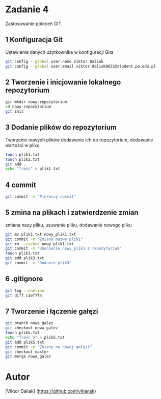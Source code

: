 # Zadanie 4

Zastosowanie poleceń GIT.

## 1 Konfiguracja Git

Ustawienie danych użytkownika w konfiguracji Gita

```bash
git config --global user.name Viktor Daliak
git config --global user.email viktor.daliak8652@student.po.edu.pl
```

## 2 Tworzenie i inicjowanie lokalnego repozytorium
```bash
gir mkdir nowy-repozytorium
cd nowy-repozytorium
git init
```

## 3 Dodanie plików do repozytorium

Tworzenie nowych plików dodawanie ich do repozytorium, dodawanie wartości w pliku

```bash
touch plik1.txt
touch plik2.txt
git add .
echo "Treść" > plik1.txt
```

## 4 commit

```bash
git commit -m "Pierwszy commit"
```

## 5 zmina na plikach i zatwierdzenie zmian

zmiana nazy pliku, usuwanie pliku, dodawanie nowego pliku

```bash
git mv plik1.txt nowy_plik1.txt
git commit -m "Zmiana nazwy plik1"
git rm --cached nowy_plik1.txt
git commit -m "Usuniecie nowy_plik1 z repozytorium"
touch plik3.txt
git add plik3.txt
git commit -m "Dodanie plik3"
```

## 6 .gitignore

```bash
git log --oneline
git diff c1ef7f4
```

## 7 Tworzenie i łączenie gałęzi

```bash
git branch nowa_galez
git checkout nowa_galez
touch plik5.txt
echo "Treść 5" > plik5.txt
git add plik5.txt
git commit -m "Zmiany na nowej gałęzi"
git checkout master
git merge nowa_galez
```

# Autor
[Viktor Daliak] (https://github.com/vitiansk)
